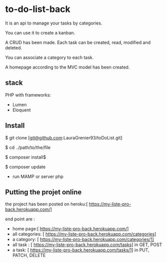 # to-do-list-back

It is an api to manage your tasks by categories.

You can use it to create a kanban.

A CRUD has been made. Each task can be created, read, modified and deleted.

You can associate a category to each task.

A homepage according to the MVC model has been created.

## stack

PHP with frameworks:

- Lumen
- Eloquent

## Install

$ git clone [git@github.com:LauraGrenier93/toDoList.git]

$ cd ../path/to/the/file

$ composer install$

$ composer update

- run MAMP or server php

## Putting  the projet online

the project has been posted on heroku:[ https://my-liste-pro-back.herokuapp.com/]

end point are :

- home page:[ https://my-liste-pro-back.herokuapp.com/]
- all categories: [ https://my-liste-pro-back.herokuapp.com/categories]
- a category: [ https://my-liste-pro-back.herokuapp.com/categories/1]
- all task : [ https://my-liste-pro-back.herokuapp.com/tasks] in GET, POST
- a task: [ https://my-liste-pro-back.herokuapp.com/tasks/1] in PUT, PATCH, DELETE
